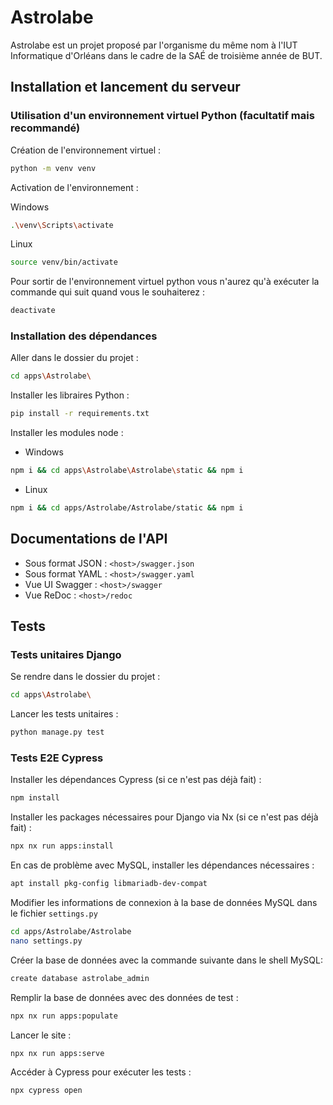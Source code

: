 # Astrolabe
Astrolabe est un projet proposé par l'organisme du même nom à l'IUT Informatique d'Orléans dans le cadre de la SAÉ de troisième année de BUT.

## Installation et lancement du serveur

### Utilisation d'un environnement virtuel Python (facultatif mais recommandé)
Création de l'environnement virtuel :
```sh
python -m venv venv
```
Activation de l'environnement :

Windows
```sh
.\venv\Scripts\activate
```

Linux
```sh
source venv/bin/activate
```

Pour sortir de l'environnement virtuel python vous n'aurez qu'à exécuter la commande qui suit quand vous le souhaiterez :
```sh
deactivate
```

### Installation des dépendances

Aller dans le dossier du projet :
```sh
cd apps\Astrolabe\
```

Installer les libraires Python :
```sh
pip install -r requirements.txt
```

Installer les modules node :
- Windows
```sh
npm i && cd apps\Astrolabe\Astrolabe\static && npm i
```

- Linux
```sh
npm i && cd apps/Astrolabe/Astrolabe/static && npm i
```

## Documentations de l'API

- Sous format JSON : `<host>/swagger.json`
- Sous format YAML : `<host>/swagger.yaml`
- Vue UI Swagger : `<host>/swagger`
- Vue ReDoc : `<host>/redoc`

## Tests

### Tests unitaires Django

Se rendre dans le dossier du projet :
```sh
cd apps\Astrolabe\
```

Lancer les tests unitaires :
```sh
python manage.py test
```

### Tests E2E Cypress

Installer les dépendances Cypress (si ce n'est pas déjà fait) :
```sh
npm install
```

Installer les packages nécessaires pour Django via Nx (si ce n'est pas déjà fait) :
```sh
npx nx run apps:install
```

En cas de problème avec MySQL, installer les dépendances nécessaires :
```sh
apt install pkg-config libmariadb-dev-compat
```

Modifier les informations de connexion à la base de données MySQL dans le fichier `settings.py` 
```sh
cd apps/Astrolabe/Astrolabe
nano settings.py
```

Créer la base de données avec la commande suivante dans le shell MySQL:
```sh
create database astrolabe_admin
```

Remplir la base de données avec des données de test :
```sh
npx nx run apps:populate
```

Lancer le site :
```sh
npx nx run apps:serve
```

Accéder à Cypress pour exécuter les tests :
```sh
npx cypress open
```

